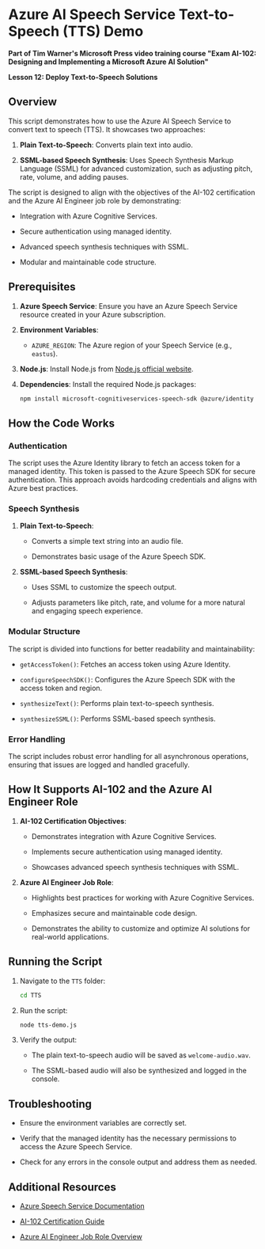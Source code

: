# Azure AI Speech Service Text-to-Speech (TTS) Demo

**Part of Tim Warner's Microsoft Press video training course "Exam AI-102: Designing and Implementing a Microsoft Azure AI Solution"**

**Lesson 12: Deploy Text-to-Speech Solutions**

## Overview

This script demonstrates how to use the Azure AI Speech Service to convert text to speech (TTS). It showcases two approaches:

1. **Plain Text-to-Speech**: Converts plain text into audio.

2. **SSML-based Speech Synthesis**: Uses Speech Synthesis Markup Language (SSML) for advanced customization, such as adjusting pitch, rate, volume, and adding pauses.

The script is designed to align with the objectives of the AI-102 certification and the Azure AI Engineer job role by demonstrating:

- Integration with Azure Cognitive Services.

- Secure authentication using managed identity.

- Advanced speech synthesis techniques with SSML.

- Modular and maintainable code structure.

## Prerequisites

1. **Azure Speech Service**: Ensure you have an Azure Speech Service resource created in your Azure subscription.

2. **Environment Variables**:

   - `AZURE_REGION`: The Azure region of your Speech Service (e.g., `eastus`).

3. **Node.js**: Install Node.js from [Node.js official website](https://nodejs.org/).

4. **Dependencies**: Install the required Node.js packages:

   ```bash
   npm install microsoft-cognitiveservices-speech-sdk @azure/identity
   ```

## How the Code Works

### Authentication

The script uses the Azure Identity library to fetch an access token for a managed identity. This token is passed to the Azure Speech SDK for secure authentication. This approach avoids hardcoding credentials and aligns with Azure best practices.

### Speech Synthesis

1. **Plain Text-to-Speech**:

   - Converts a simple text string into an audio file.

   - Demonstrates basic usage of the Azure Speech SDK.

2. **SSML-based Speech Synthesis**:

   - Uses SSML to customize the speech output.

   - Adjusts parameters like pitch, rate, and volume for a more natural and engaging speech experience.

### Modular Structure

The script is divided into functions for better readability and maintainability:

- `getAccessToken()`: Fetches an access token using Azure Identity.

- `configureSpeechSDK()`: Configures the Azure Speech SDK with the access token and region.

- `synthesizeText()`: Performs plain text-to-speech synthesis.

- `synthesizeSSML()`: Performs SSML-based speech synthesis.

### Error Handling

The script includes robust error handling for all asynchronous operations, ensuring that issues are logged and handled gracefully.

## How It Supports AI-102 and the Azure AI Engineer Role

1. **AI-102 Certification Objectives**:

   - Demonstrates integration with Azure Cognitive Services.

   - Implements secure authentication using managed identity.

   - Showcases advanced speech synthesis techniques with SSML.

2. **Azure AI Engineer Job Role**:

   - Highlights best practices for working with Azure Cognitive Services.

   - Emphasizes secure and maintainable code design.

   - Demonstrates the ability to customize and optimize AI solutions for real-world applications.

## Running the Script

1. Navigate to the `TTS` folder:

   ```bash
   cd TTS
   ```

2. Run the script:

   ```bash
   node tts-demo.js
   ```

3. Verify the output:

   - The plain text-to-speech audio will be saved as `welcome-audio.wav`.

   - The SSML-based audio will also be synthesized and logged in the console.

## Troubleshooting

- Ensure the environment variables are correctly set.

- Verify that the managed identity has the necessary permissions to access the Azure Speech Service.

- Check for any errors in the console output and address them as needed.

## Additional Resources

- [Azure Speech Service Documentation](https://learn.microsoft.com/azure/cognitive-services/speech-service/)

- [AI-102 Certification Guide](https://learn.microsoft.com/certifications/exams/ai-102)

- [Azure AI Engineer Job Role Overview](https://learn.microsoft.com/azure/architecture/roles/ai-engineer/)

